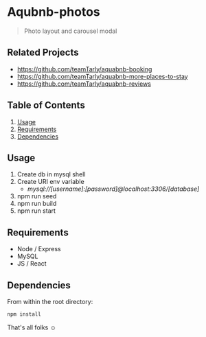 # Aqubnb-photos

> Photo layout and carousel modal

## Related Projects

  - https://github.com/teamTarly/aquabnb-booking
  - https://github.com/teamTarly/aquabnb-more-places-to-stay
  - https://github.com/teamTarly/aquabnb-reviews

## Table of Contents

1. [Usage](#Usage)
1. [Requirements](#requirements)
1. [Dependencies](#Dependencies)

## Usage

1. Create db in mysql shell
2. Create URI env variable 
   - *mysql://[username]:[password]@localhost:3306/[database]*
3. npm run seed
4. npm run build
5. npm run start

## Requirements

* Node / Express
* MySQL
* JS / React

## Dependencies

From within the root directory:

```sh
npm install
```
That's all folks :relaxed:
